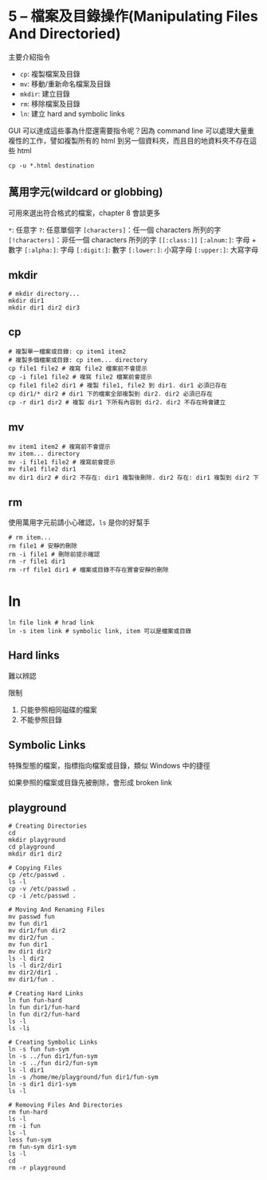 # 5 – 檔案及目錄操作(Manipulating Files And Directoried)

主要介紹指令

* `cp`: 複製檔案及目錄
* `mv`: 移動/重新命名檔案及目錄
* `mkdir`: 建立目錄
* `rm`: 移除檔案及目錄
* `ln`: 建立 hard and symbolic links

GUI 可以達成這些事為什麼還需要指令呢？因為 command line 可以處理大量重複性的工作，譬如複製所有的 html 到另一個資料夾，而且目的地資料夾不存在這些 html

```shell
cp -u *.html destination
```

## 萬用字元(wildcard or globbing)

可用來選出符合格式的檔案，chapter 8 會談更多

`*`: 任意字
`?`: 任意單個字
`[characters]`：任一個 characters 所列的字
`[!characters]`：非任一個 characters 所列的字
`[[:class:]]`
    `[:alnum:]`: 字母 + 數字
    `[:alpha:]`: 字母
    `[:digit:]`: 數字
    `[:lower:]`: 小寫字母
    `[:upper:]`: 大寫字母

## mkdir

```shell
# mkdir directory...
mkdir dir1
mkdir dir1 dir2 dir3
```

## cp

```shell
# 複製單一檔案或目錄: cp item1 item2
# 複製多個檔案或目錄: cp item... directory
cp file1 file2 # 複寫 file2 檔案前不會提示
cp -i file1 file2 # 複寫 file2 檔案前會提示
cp file1 file2 dir1 # 複製 file1, file2 到 dir1. dir1 必須已存在
cp dir1/* dir2 # dir1 下的檔案全部複製到 dir2. dir2 必須已存在
cp -r dir1 dir2 # 複製 dir1 下所有內容到 dir2. dir2 不存在時會建立
```

## mv

```shell
mv item1 item2 # 複寫前不會提示
mv item... directory
mv -i file1 file2 # 複寫前會提示
mv file1 file2 dir1
mv dir1 dir2 # dir2 不存在: dir1 複製後刪除. dir2 存在: dir1 複製到 dir2 下
```

## rm

使用萬用字元前請小心確認，`ls` 是你的好幫手

```shell
# rm item...
rm file1 # 安靜的刪除
rm -i file1 # 刪除前提示確認
rm -r file1 dir1
rm -rf file1 dir1 # 檔案或目錄不存在實會安靜的刪除
```

# ln

```shell
ln file link # hrad link
ln -s item link # symbolic link, item 可以是檔案或目錄
```

## Hard links

難以辨認

限制

1. 只能參照相同磁碟的檔案
2. 不能參照目錄

## Symbolic Links

特殊型態的檔案，指標指向檔案或目錄，類似 Windows 中的捷徑

如果參照的檔案或目錄先被刪除，會形成 broken link

## playground

```shell
# Creating Directories
cd
mkdir playground
cd playground
mkdir dir1 dir2

# Copying Files
cp /etc/passwd .
ls -l
cp -v /etc/passwd .
cp -i /etc/passwd .

# Moving And Renaming Files
mv passwd fun
mv fun dir1
mv dir1/fun dir2
mv dir2/fun .
mv fun dir1
mv dir1 dir2
ls -l dir2
ls -l dir2/dir1
mv dir2/dir1 .
mv dir1/fun .

# Creating Hard Links
ln fun fun-hard
ln fun dir1/fun-hard
ln fun dir2/fun-hard
ls -l
ls -li

# Creating Symbolic Links
ln -s fun fun-sym
ln -s ../fun dir1/fun-sym
ln -s ../fun dir2/fun-sym
ls -l dir1
ln -s /home/me/playground/fun dir1/fun-sym
ln -s dir1 dir1-sym
ls -l

# Removing Files And Directories
rm fun-hard
ls -l
rm -i fun
ls -l
less fun-sym
rm fun-sym dir1-sym
ls -l
cd
rm -r playground
```
